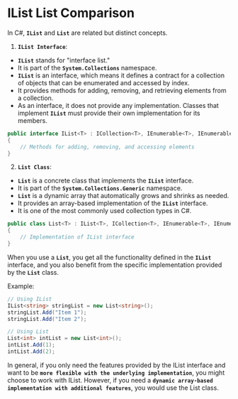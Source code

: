 # IList List Comparison

In C#, **`IList`** and **`List`** are related but distinct concepts.

1. **`IList Interface`**:

* **`IList`** stands for "interface list."
* It is part of the **`System.Collections`** namespace.
* **`IList`** is an interface, which means it defines a contract for a collection of objects that can be enumerated and accessed by index.
* It provides methods for adding, removing, and retrieving elements from a collection.
* As an interface, it does not provide any implementation. Classes that implement **`IList`** must provide their own implementation for its members.

```csharp
public interface IList<T> : ICollection<T>, IEnumerable<T>, IEnumerable
{
    // Methods for adding, removing, and accessing elements
}
```

2. **`List Class`**:

* **`List`** is a concrete class that implements the **`IList`** interface.
* It is part of the **`System.Collections.Generic`** namespace.
* **`List`** is a dynamic array that automatically grows and shrinks as needed.
* It provides an array-based implementation of the **`IList`** interface.
* It is one of the most commonly used collection types in C#.

```csharp
public class List<T> : IList<T>, ICollection<T>, IEnumerable<T>, IEnumerable, IReadOnlyList<T>, IReadOnlyCollection<T>, IList, ICollection, IEnumerable
{
    // Implementation of IList interface
}
```

When you use a **`List`**, you get all the functionality defined in the **`IList`** interface, and you also benefit from the specific implementation provided by the **`List`** class.

Example:

```csharp
// Using IList
IList<string> stringList = new List<string>();
stringList.Add("Item 1");
stringList.Add("Item 2");

// Using List
List<int> intList = new List<int>();
intList.Add(1);
intList.Add(2);
```

In general, if you only need the features provided by the IList interface and want to be **`more flexible with the underlying implementation`**, you might choose to work with IList. However, if you need a **`dynamic array-based implementation with additional features`**, you would use the List class.
